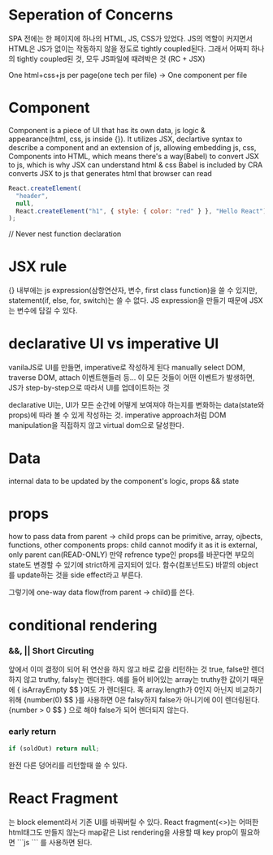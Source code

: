 # Seperation of Concerns

SPA 전에는 한 페이지에 하나의 HTML, JS, CSS가 있었다.
JS의 역할이 커지면서 HTML은 JS가 없이는 작동하지 않을 정도로 tightly coupled된다.
그래서 어짜피 하나의 tightly coupled된 것, 모두 JS파일에 때려박은 것 (RC + JSX)

One html+css+js per page(one tech per file) → One component per file

# Component

Component is a piece of UI that has its own data, js logic & appearance(html, css, js inside {}). It utilizes JSX, declartive syntax to describe a component and an extension of js, allowing embedding js, css, Components into HTML, which means there's a way(Babel) to convert JSX to js, which is why JSX can understand html & css
Babel is included by CRA converts JSX to js that generates html that browser can read

```js
React.createElement(
  "header",
  null,
  React.createElement("h1", { style: { color: "red" } }, "Hello React")
);
```

// Never nest function declaration

# JSX rule

{} 내부에는 js expression(삼항연산자, 변수, first class function)을 쓸 수 있지만, statement(if, else, for, switch)는 쓸 수 없다.
JS expression을 만들기 때문에 JSX는 변수에 담길 수 있다.

# declarative UI vs imperative UI

vanilaJS로 UI를 만들면, imperative로 작성하게 된다
manually select DOM, traverse DOM, attach 이벤트핸들러 등...
이 모든 것들이 어떤 이벤트가 발생하면, JS가 step-by-step으로 따라서 UI를 업데이트하는 것

declarative UI는, UI가 모든 순간에 어떻게 보여져야 하는지를 변화하는 data(state와 props)에 따라 볼 수 있게 작성하는 것.
imperative approach처럼 DOM manipulation을 직접하지 않고 virtual dom으로 달성한다.

# Data

internal data to be updated by the component's logic,
props && state

# props

how to pass data from parent → child
props can be primitive, array, ojbects, functions, other components
props: child cannot modify it as it is external, only parent can(READ-ONLY)
만약 refrence type인 props를 바꾼다면 부모의 state도 변경할 수 있기에 strict하게 금지되어 있다.
함수(컴포넌트도) 바깥의 object를 update하는 것을 side effect라고 부른다.

그렇기에 one-way data flow(from parent → child)를 쓴다.

# conditional rendering

### &&, || Short Circuting

앞에서 이미 결정이 되어 뒤 연산을 하지 않고 바로 값을 리턴하는 것
true, false만 렌더하지 않고 truthy, falsy는 렌더한다.
예를 들어 비어있는 array는 truthy한 값이기 때문에
{ isArrayEmpty $$ <Component/>}여도 <Component/>가 렌더된다.
혹 array.length가 0인지 아닌지 비교하기 위해
{number(0) $$ <Component/>}를 사용하면 0은 falsy하지 false가 아니기에 0이 렌더링된다.
{number > 0 $$ <Component/>} 으로 해야 false가 되어 렌더되지 않는다.

### early return

```js
if (soldOut) return null;
```

완전 다른 덩어리를 리턴할때 쓸 수 있다.

# React Fragment

<div>는 block element라서 기존 UI를 바꿔버릴 수 있다.
React fragment(<></>)는 어떠한 html태그도 만들지 않는다
map같은 List rendering을 사용할 때 key prop이 필요하면
```js
<React.Fragment key={key}></React.Fragment>
```
를 사용하면 된다.
